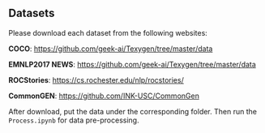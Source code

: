 
## Datasets

Please download each dataset from the following websites:

**COCO**: https://github.com/geek-ai/Texygen/tree/master/data

**EMNLP2017 NEWS**: https://github.com/geek-ai/Texygen/tree/master/data

**ROCStories**: https://cs.rochester.edu/nlp/rocstories/

**CommonGEN**: https://github.com/INK-USC/CommonGen


After download, put the data under the corresponding folder. 
Then run the ```Process.ipynb``` for data pre-processing.